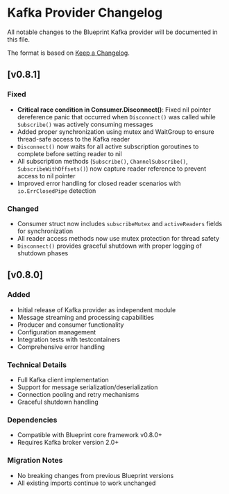 # Kafka Provider Changelog

All notable changes to the Blueprint Kafka provider will be documented in this file.

The format is based on [Keep a Changelog](https://keepachangelog.com/en/1.0.0/).

## [v0.8.1]

### Fixed
- **Critical race condition in Consumer.Disconnect()**: Fixed nil pointer dereference panic that occurred when `Disconnect()` was called while `Subscribe()` was actively consuming messages
- Added proper synchronization using mutex and WaitGroup to ensure thread-safe access to the Kafka reader
- `Disconnect()` now waits for all active subscription goroutines to complete before setting reader to nil
- All subscription methods (`Subscribe()`, `ChannelSubscribe()`, `SubscribeWithOffsets()`) now capture reader reference to prevent access to nil pointer
- Improved error handling for closed reader scenarios with `io.ErrClosedPipe` detection

### Changed
- Consumer struct now includes `subscribeMutex` and `activeReaders` fields for synchronization
- All reader access methods now use mutex protection for thread safety
- `Disconnect()` provides graceful shutdown with proper logging of shutdown phases

## [v0.8.0]

### Added
- Initial release of Kafka provider as independent module
- Message streaming and processing capabilities
- Producer and consumer functionality
- Configuration management
- Integration tests with testcontainers
- Comprehensive error handling

### Technical Details
- Full Kafka client implementation
- Support for message serialization/deserialization
- Connection pooling and retry mechanisms
- Graceful shutdown handling

### Dependencies
- Compatible with Blueprint core framework v0.8.0+
- Requires Kafka broker version 2.0+

### Migration Notes
- No breaking changes from previous Blueprint versions
- All existing imports continue to work unchanged